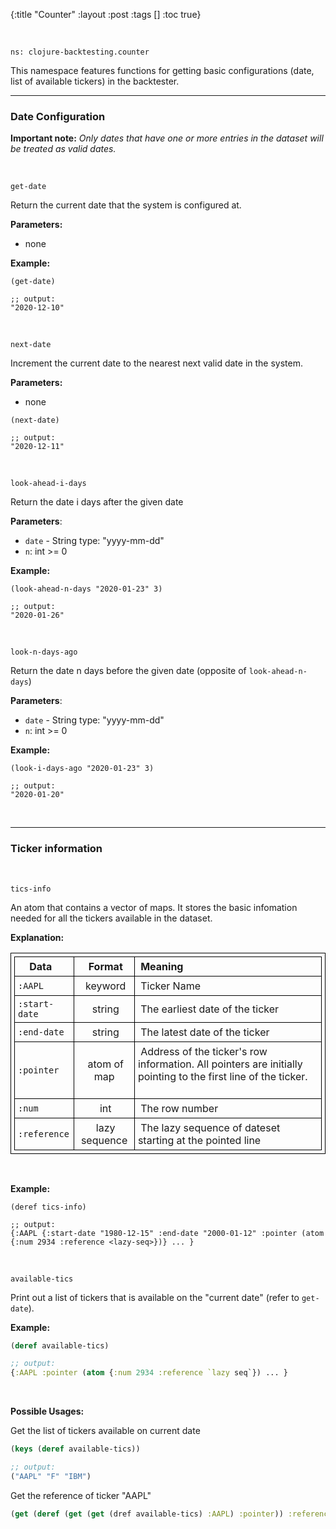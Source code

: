 {:title "Counter"
 :layout :post
 :tags  []
 :toc true}
 

<style>
/* table styles */
table, th, td {
  border: 1px solid black;
  padding: 5px;
}
</style>

<br>

`ns: clojure-backtesting.counter`

This namespace features functions for getting basic configurations (date, list of available tickers) in the backtester.

---

### Date Configuration

**Important note:** *Only dates that have one or more entries in the dataset will be treated as valid dates.*


<br>

`get-date`

Return the current date that the system is configured at.

**Parameters:**
- none

**Example:**

```
(get-date)

;; output:
"2020-12-10"
```

<br>

`next-date`

Increment the current date to the nearest next valid date in the system.

**Parameters:**
- none

```
(next-date)

;; output:
"2020-12-11"
```

<br>

`look-ahead-i-days`

Return the date i days after the given date

**Parameters**: 

- `date` - String type: "yyyy-mm-dd"
- `n`: int >= 0

**Example:**

```
(look-ahead-n-days "2020-01-23" 3)

;; output:
"2020-01-26"
```

<br>

`look-n-days-ago`

Return the date n days before the given date (opposite of `look-ahead-n-days`)

**Parameters**: 

- `date` - String type: "yyyy-mm-dd"
- `n`: int >= 0

**Example:**

```
(look-i-days-ago "2020-01-23" 3)

;; output:
"2020-01-20"
```

<br>

---

### Ticker information


<br>

`tics-info`

An atom that contains a vector of maps. It stores the basic infomation needed for all the tickers available in the dataset.

**Explanation:**

| &nbsp;Data&emsp;| &nbsp;Format| &nbsp;Meaning  |
| ------------ | :-----------: | :----------|
| `:AAPL`      | &nbsp;keyword | &nbsp;Ticker Name         |
| `:start-date`   | &nbsp;string | &nbsp;The earliest date of the ticker &emsp; |
| `:end-date`     | &nbsp;string | &nbsp;The latest date of the ticker &emsp; |
| `:pointer`    | &nbsp;atom of map   | &nbsp;Address of the ticker's row information. All pointers are initially pointing to the first line of the ticker. &emsp; |
| `:num`        | &nbsp;int | &nbsp;The row number &emsp; |
| `:reference`        | &nbsp;lazy sequence | &nbsp;The lazy sequence of dateset starting at the pointed line &emsp; |

<br>

**Example:**

```
(deref tics-info)

;; output:
{:AAPL {:start-date "1980-12-15" :end-date "2000-01-12" :pointer (atom {:num 2934 :reference <lazy-seq>})} ... }
```


<br>

`available-tics`

Print out a list of tickers that is available on the "current date" (refer to `get-date`). 

**Example:**

```clojure
(deref available-tics)

;; output:
{:AAPL :pointer (atom {:num 2934 :reference `lazy seq`}) ... }
```

<br>

**Possible Usages:**

Get the list of tickers available on current date 

```clojure
(keys (deref available-tics))

;; output:
("AAPL" "F" "IBM")
```

Get the reference of ticker "AAPL"

```clojure
(get (deref (get (get (dref available-tics) :AAPL) :pointer)) :reference)
```

